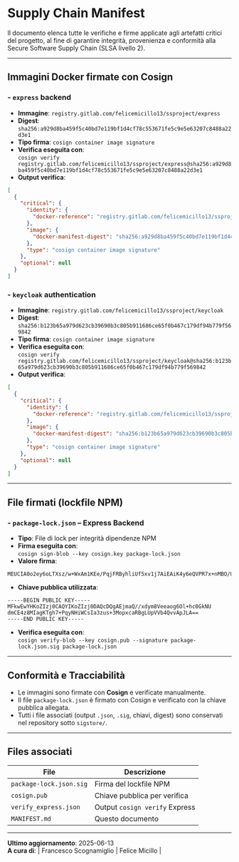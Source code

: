 # Supply Chain Manifest

Il documento elenca tutte le verifiche e firme applicate agli artefatti critici del progetto, al fine di garantire integrità, provenienza e conformità alla Secure Software Supply Chain (SLSA livello 2).

---

## Immagini Docker firmate con Cosign

### - `express` backend

- **Immagine**: `registry.gitlab.com/felicemicillo13/ssproject/express`
- **Digest**:  
  `sha256:a929d8ba459f5c40bd7e119bf1d4cf78c553671fe5c9e5e63207c8488a22d3e1`
- **Tipo firma**: `cosign container image signature`
- **Verifica eseguita con**:  
  `cosign verify registry.gitlab.com/felicemicillo13/ssproject/express@sha256:a929d8ba459f5c40bd7e119bf1d4cf78c553671fe5c9e5e63207c8488a22d3e1`
- **Output verifica**:

```json
[
  {
    "critical": {
      "identity": {
        "docker-reference": "registry.gitlab.com/felicemicillo13/ssproject/express"
      },
      "image": {
        "docker-manifest-digest": "sha256:a929d8ba459f5c40bd7e119bf1d4cf78c553671fe5c9e5e63207c8488a22d3e1"
      },
      "type": "cosign container image signature"
    },
    "optional": null
  }
]
```

### - `keycloak` authentication

- **Immagine**: `registry.gitlab.com/felicemicillo13/ssproject/keycloak`
- **Digest**:  
  `sha256:b123b65a979d623cb39690b3c805b911686ce65f0b467c179df94b779f569842`
- **Tipo firma**: `cosign container image signature`
- **Verifica eseguita con**:  
  `cosign verify registry.gitlab.com/felicemicillo13/ssproject/keycloak@sha256:b123b65a979d623cb39690b3c805b911686ce65f0b467c179df94b779f569842`
- **Output verifica**:

```json
[
  {
    "critical": {
      "identity": {
        "docker-reference": "registry.gitlab.com/felicemicillo13/ssproject/keycloak"
      },
      "image": {
        "docker-manifest-digest": "sha256:b123b65a979d623cb39690b3c805b911686ce65f0b467c179df94b779f569842"
      },
      "type": "cosign container image signature"
    },
    "optional": null
  }
]
```

---

## File firmati (lockfile NPM)

### - `package-lock.json` – Express Backend

- **Tipo**: File di lock per integrità dipendenze NPM
- **Firma eseguita con**:  
  `cosign sign-blob --key cosign.key package-lock.json`
- **Valore firma**:

```text
MEUCIA0o2ey6oLTXsz/w+WxAm1KEe/PqjFRByhliUf5xv1j7AiEAiK4y6eQVPR7x+nMBO/UhlvILJP4lVcdtPkshLXcoHDc=
```

- **Chiave pubblica utilizzata**:

```pem
-----BEGIN PUBLIC KEY-----
MFkwEwYHKoZIzj0CAQYIKoZIzj0DAQcDQgAEjmaQ//xdym8Veeaog6Ol+hc0GkNU
dmCE4z8MIagKTgh7+PqyNHiWCsIa3zus+3MopxcaRBgLUpVVb4QvvApJLA==
-----END PUBLIC KEY-----
```

- **Verifica eseguita con**:  
  `cosign verify-blob --key cosign.pub --signature package-lock.json.sig package-lock.json`

---

## Conformità e Tracciabilità

- Le immagini sono firmate con **Cosign** e verificate manualmente.
- Il file `package-lock.json` è firmato con Cosign e verificato con la chiave pubblica allegata.
- Tutti i file associati (output `.json`, `.sig`, chiavi, digest) sono conservati nel repository sotto `sigstore/`.

---

## Files associati

| File                    | Descrizione                    |
| ----------------------- | ------------------------------ |
| `package-lock.json.sig` | Firma del lockfile NPM         |
| `cosign.pub`            | Chiave pubblica per verifica   |
| `verify_express.json`   | Output `cosign verify` Express |
| `MANIFEST.md`           | Questo documento               |

---

**Ultimo aggiornamento**: 2025-06-13  
 **A cura di**: | Francesco Scognamiglio | Felice Micillo |
